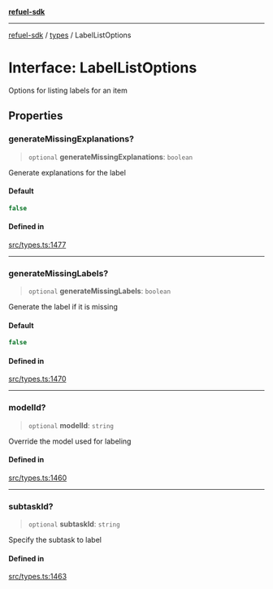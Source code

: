 [**refuel-sdk**](../../README.md)

***

[refuel-sdk](../../modules.md) / [types](../README.md) / LabelListOptions

# Interface: LabelListOptions

Options for listing labels for an item

## Properties

### generateMissingExplanations?

> `optional` **generateMissingExplanations**: `boolean`

Generate explanations for the label

#### Default

```ts
false
```

#### Defined in

[src/types.ts:1477](https://github.com/refuel-ai/refuel-sdk/blob/1b12f0442d5e4e331bc7d9e4f1f5828e99232382/src/types.ts#L1477)

***

### generateMissingLabels?

> `optional` **generateMissingLabels**: `boolean`

Generate the label if it is missing

#### Default

```ts
false
```

#### Defined in

[src/types.ts:1470](https://github.com/refuel-ai/refuel-sdk/blob/1b12f0442d5e4e331bc7d9e4f1f5828e99232382/src/types.ts#L1470)

***

### modelId?

> `optional` **modelId**: `string`

Override the model used for labeling

#### Defined in

[src/types.ts:1460](https://github.com/refuel-ai/refuel-sdk/blob/1b12f0442d5e4e331bc7d9e4f1f5828e99232382/src/types.ts#L1460)

***

### subtaskId?

> `optional` **subtaskId**: `string`

Specify the subtask to label

#### Defined in

[src/types.ts:1463](https://github.com/refuel-ai/refuel-sdk/blob/1b12f0442d5e4e331bc7d9e4f1f5828e99232382/src/types.ts#L1463)

